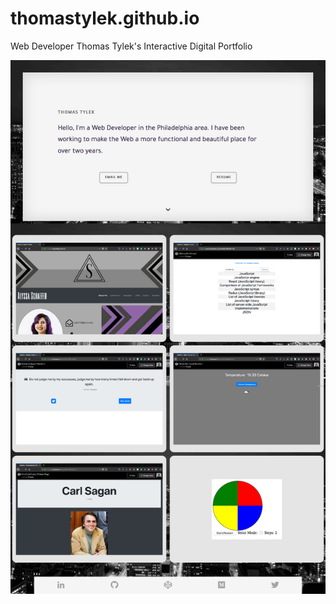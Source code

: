 # thomastylek.github.io
Web Developer Thomas Tylek's Interactive Digital Portfolio

![Screenshot](personalPortfolioScreenshot.png)
